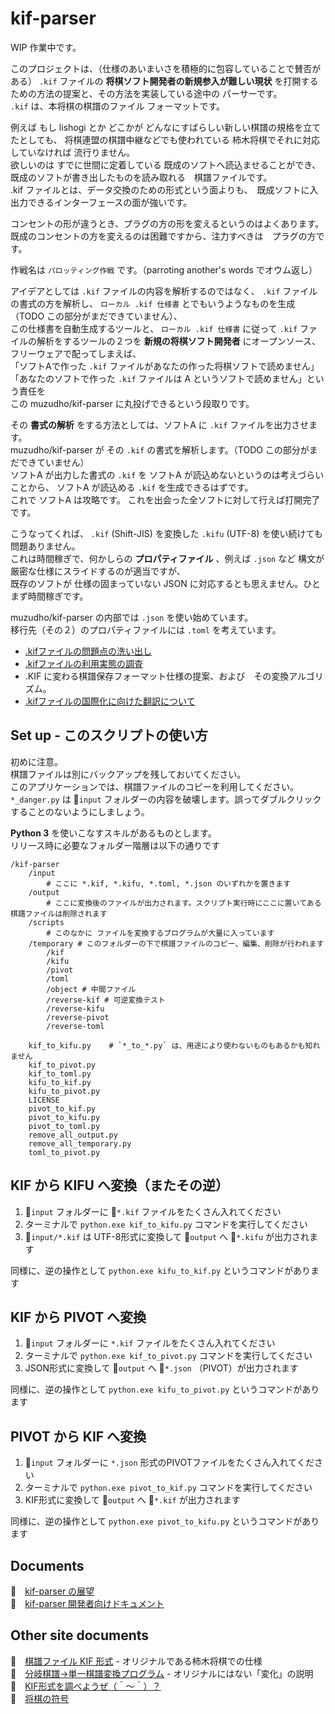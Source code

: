 # kif-parser

WIP 作業中です。  

このプロジェクトは、（仕様のあいまいさを積極的に包容していることで賛否がある） `.kif` ファイルの **将棋ソフト開発者の新規参入が難しい現状** を打開するための方法の提案と、その方法を実装している途中の パーサーです。  
`.kif` は、本将棋の棋譜のファイル フォーマットです。  

例えば もし lishogi とか どこかが どんなにすばらしい新しい棋譜の規格を立てたとしても、 将棋連盟の棋譜中継などでも使われている 柿木将棋でそれに対応していなければ 流行りません。  
欲しいのは すでに世間に定着している 既成のソフトへ読込ませることができ、既成のソフトが書き出したものを読み取れる　棋譜ファイルです。  
.kif ファイルとは、データ交換のための形式という面よりも、　既成ソフトに入出力できるインターフェースの面が強いです。  

コンセントの形が違うとき、プラグの方の形を変えるというのはよくあります。  
既成のコンセントの方を変えるのは困難ですから、注力すべきは　プラグの方です。  

作戦名は `パロッティング作戦` です。（parroting another's words でオウム返し）  

アイデアとしては `.kif` ファイルの内容を解析するのではなく、 `.kif` ファイルの書式の方を解析し、 `ローカル .kif 仕様書` とでもいうようなものを生成（TODO この部分がまだできていません）、  
この仕様書を自動生成するツールと、 `ローカル .kif 仕様書` に従って `.kif` ファイルの解析をするツールの２つを **新規の将棋ソフト開発者** にオープンソース、フリーウェアで配ってしまえば、  
「ソフトAで作った `.kif` ファイルがあなたの作った将棋ソフトで読めません」「あなたのソフトで作った `.kif` ファイルは A というソフトで読めません」という責任を  
この muzudho/kif-parser に丸投げできるという段取りです。  

その **書式の解析** をする方法としては、ソフトA に `.kif` ファイルを出力させます。  
muzudho/kif-parser が その `.kif` の書式を解析します。（TODO この部分がまだできていません）  
ソフトA が出力した書式の `.kif` を ソフトA が読込めないというのは考えづらいことから、 ソフトA が読込める `.kif` を生成できるはずです。  
これで ソフトA は攻略です。 これを出会った全ソフトに対して行えば打開完了です。  

こうなってくれば、 `.kif` (Shift-JIS) を変換した `.kifu` (UTF-8) を使い続けても問題ありません。  
これは時間稼ぎで、何かしらの **プロパティファイル** 、例えば `.json` など 構文が厳密な仕様にスライドするのが適当ですが、  
既存のソフトが 仕様の固まっていない JSON に対応するとも思えません。ひとまず時間稼ぎです。  

muzudho/kif-parser の内部では `.json` を使い始めています。  
移行先（その２）のプロパティファイルには `.toml` を考えています。  

* [.kifファイルの問題点の洗い出し](./docs/research.md)
* [.kifファイルの利用実態の調査](./docs/examples)
* .KIF に変わる棋譜保存フォーマット仕様の提案、および　その変換アルゴリズム。
* [.kifファイルの国際化に向けた翻訳について](./docs/translation.md)

## Set up - このスクリプトの使い方

初めに注意。  
棋譜ファイルは別にバックアップを残しておいてください。  
このアプリケーションでは、棋譜ファイルのコピーを利用してください。  
`*_danger.py` は 📂`input` フォルダーの内容を破壊します。誤ってダブルクリックすることのないようにしましょう。  

**Python 3** を使いこなすスキルがあるものとします。  
リリース時に必要なフォルダー階層は以下の通りです  

```plain
/kif-parser
    /input
        # ここに *.kif, *.kifu, *.toml, *.json のいずれかを置きます
    /output
        # ここに変換後のファイルが出力されます。スクリプト実行時にここに置いてある棋譜ファイルは削除されます
    /scripts
        # このなかに ファイルを変換するプログラムが大量に入っています
    /temporary # このフォルダーの下で棋譜ファイルのコピー、編集、削除が行われます
        /kif
        /kifu
        /pivot
        /toml
        /object # 中間ファイル
        /reverse-kif # 可逆変換テスト
        /reverse-kifu
        /reverse-pivot
        /reverse-toml

    kif_to_kifu.py    # `*_to_*.py` は、用途により使わないものもあるかも知れません
    kif_to_pivot.py
    kif_to_toml.py
    kifu_to_kif.py
    kifu_to_pivot.py
    LICENSE
    pivot_to_kif.py
    pivot_to_kifu.py
    pivot_to_toml.py
    remove_all_output.py
    remove_all_temporary.py
    toml_to_pivot.py
```

## KIF から KIFU へ変換（またその逆）

1. 📂`input` フォルダーに 📄`*.kif` ファイルをたくさん入れてください
2. ターミナルで `python.exe kif_to_kifu.py` コマンドを実行してください
3. 📄`input/*.kif` は UTF-8形式に変換して 📂`output` へ 📄`*.kifu` が出力されます

同様に、逆の操作として `python.exe kifu_to_kif.py` というコマンドがあります  


## KIF から PIVOT へ変換

1. 📂`input` フォルダーに `*.kif` ファイルをたくさん入れてください
2. ターミナルで `python.exe kif_to_pivot.py` コマンドを実行してください
3. JSON形式に変換して 📂`output` へ 📄`*.json` （PIVOT）が出力されます

同様に、逆の操作として `python.exe kifu_to_pivot.py` というコマンドがあります

## PIVOT から KIF へ変換

1. 📂`input` フォルダーに `*.json` 形式のPIVOTファイルをたくさん入れてください
2. ターミナルで `python.exe pivot_to_kif.py` コマンドを実行してください
3. KIF形式に変換して 📂`output` へ 📄`*.kif` が出力されます

同様に、逆の操作として `python.exe pivot_to_kifu.py` というコマンドがあります

## Documents

📖　[kif-parser の展望](./docs/vision.md)  
📖　[kif-parser 開発者向けドキュメント](./docs/developer.md)  

## Other site documents

📖　[棋譜ファイル KIF 形式](http://kakinoki.o.oo7.jp/kif_format.html) - オリジナルである柿木将棋での仕様  
📖　[分岐棋譜→単一棋譜変換プログラム](http://www.hakusa.net/computer/free/kifuconv.html) - オリジナルにはない「変化」の説明  
📖　[KIF形式を調べようぜ（＾～＾）？](https://crieit.net/drafts/6150ffc21e0de)  
📖　[将棋の符号](https://crieit.net/drafts/615192ae93d14)  
